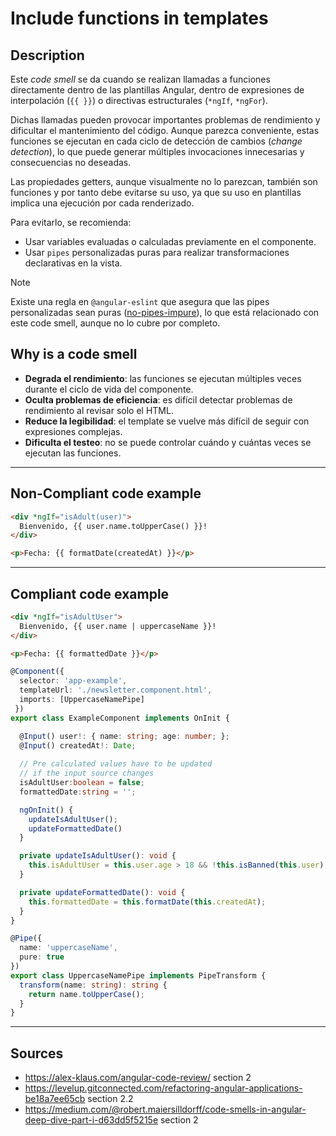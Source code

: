 # Include functions in templates

## Description

Este *code smell* se da cuando se realizan llamadas a funciones directamente dentro de las plantillas Angular, dentro de expresiones de interpolación (`{{ }}`) o directivas estructurales (`*ngIf`, `*ngFor`).

Dichas llamadas pueden provocar importantes problemas de rendimiento y dificultar el mantenimiento del código. Aunque parezca conveniente, estas funciones se ejecutan en cada ciclo de detección de cambios (*change detection*), lo que puede generar múltiples invocaciones innecesarias y consecuencias no deseadas.

Las propiedades getters, aunque visualmente no lo parezcan, también son funciones y por tanto debe evitarse su uso, ya que su uso en plantillas implica una ejecución por cada renderizado.

Para evitarlo, se recomienda:

- Usar variables evaluadas o calculadas previamente en el componente.
- Usar `pipes` personalizadas puras para realizar transformaciones declarativas en la vista.

> [!NOTE]
> Existe una regla en `@angular-eslint` que asegura que las pipes personalizadas sean puras ([no-pipes-impure](https://github.com/angular-eslint/angular-eslint/blob/main/packages/eslint-plugin/src/rules/no-pipe-impure.ts)), lo que está relacionado con este code smell, aunque no lo cubre por completo.

## Why is a code smell

- **Degrada el rendimiento**: las funciones se ejecutan múltiples veces durante el ciclo de vida del componente.
- **Oculta problemas de eficiencia**: es difícil detectar problemas de rendimiento al revisar solo el HTML.
- **Reduce la legibilidad**: el template se vuelve más difícil de seguir con expresiones complejas.
- **Dificulta el testeo**: no se puede controlar cuándo y cuántas veces se ejecutan las funciones.

---
## Non-Compliant code example
```html
<div *ngIf="isAdult(user)">
  Bienvenido, {{ user.name.toUpperCase() }}!
</div>

<p>Fecha: {{ formatDate(createdAt) }}</p>
```
---
## Compliant code example
```html
<div *ngIf="isAdultUser">
  Bienvenido, {{ user.name | uppercaseName }}!
</div>

<p>Fecha: {{ formattedDate }}</p>
```
```ts
@Component({ 
  selector: 'app-example',
  templateUrl: './newsletter.component.html',
  imports: [UppercaseNamePipe]
 })
export class ExampleComponent implements OnInit {

  @Input() user!: { name: string; age: number; };
  @Input() createdAt!: Date;
  
  // Pre calculated values have to be updated 
  // if the input source changes
  isAdultUser:boolean = false;
  formattedDate:string = '';

  ngOnInit() {
    updateIsAdultUser();
    updateFormattedDate()
  }

  private updateIsAdultUser(): void {
    this.isAdultUser = this.user.age > 18 && !this.isBanned(this.user);
  }

  private updateFormattedDate(): void {
    this.formattedDate = this.formatDate(this.createdAt);
  }
}
```
```ts
@Pipe({
  name: 'uppercaseName',
  pure: true
})
export class UppercaseNamePipe implements PipeTransform {
  transform(name: string): string {
    return name.toUpperCase();
  }
}
```
---
## Sources
- https://alex-klaus.com/angular-code-review/ section 2
- https://levelup.gitconnected.com/refactoring-angular-applications-be18a7ee65cb section 2.2
- https://medium.com/@robert.maiersilldorff/code-smells-in-angular-deep-dive-part-i-d63dd5f5215e section 2